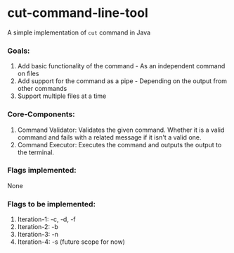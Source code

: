 # cut-command-line-tool
A simple implementation of `cut` command in Java

### Goals:
1. Add basic functionality of the command - As an independent command on files
2. Add support for the command as a pipe - Depending on the output from other commands
3. Support multiple files at a time

### Core-Components:
1. Command Validator: Validates the given command. Whether it is a valid command and fails with 
a related message if it isn't a valid one.
2. Command Executor: Executes the command and outputs the output to the terminal.

### Flags implemented:
None

### Flags to be implemented:
1. Iteration-1: -c, -d, -f
2. Iteration-2: -b
3. Iteration-3: -n
4. Iteration-4: -s (future scope for now)
